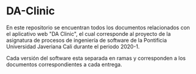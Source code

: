 # DA-Clinic

En este repositorio se encuentran todos los documentos relacionados con el aplicativo web "DA Clinic", el cual corresponde al proyecto de la asignatura de procesos de ingeniería de software de la Pontificia Universidad Javeriana Cali durante el periodo 2020-1.

Cada versión del software esta separada en ramas y corresponden a los documentos correspondientes a cada entrega.
